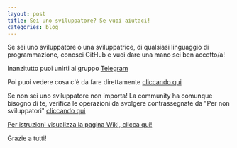 ```yaml
---
layout: post
title: Sei uno sviluppatore? Se vuoi aiutaci!
categories: blog
---
```


Se sei uno sviluppatore o una sviluppatrice, di qualsiasi linguaggio di programmazione, conosci GitHub e vuoi dare una mano sei ben accetto/a!

Inanzitutto puoi unirti al gruppo [Telegram](https://telegram.me/joinchat/BgW6eEBsI3rLKsJk9L7FJg)

Poi puoi vedere cosa c'è da fare direttamente [cliccando qui](https://github.com/emergenzeHack/terremotocentro/issues)

Se non sei uno sviluppatore non importa! La community ha comunque bisogno di te,
verifica le operazioni da svolgere contrassegnate da "Per non sviluppatori" [cliccando qui](https://github.com/emergenzeHack/terremotocentro/issues?utf8=%E2%9C%93&q=label%3A%22per%20non%20sviluppatori%22%20)

[Per istruzioni visualizza la pagina Wiki, clicca qui!](https://github.com/emergenzeHack/terremotocentro/wiki)

Grazie a tutti!
